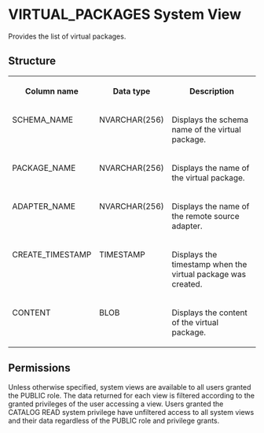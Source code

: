 <!-- loio04185884e83e4706aa732c1ab1666397 -->

# VIRTUAL\_PACKAGES System View

Provides the list of virtual packages.



## Structure


<table>
<tr>
<th valign="top">

Column name

</th>
<th valign="top">

Data type

</th>
<th valign="top">

Description

</th>
</tr>
<tr>
<td valign="top">

SCHEMA\_NAME

</td>
<td valign="top">

NVARCHAR\(256\)

</td>
<td valign="top">

Displays the schema name of the virtual package.

</td>
</tr>
<tr>
<td valign="top">

PACKAGE\_NAME

</td>
<td valign="top">

NVARCHAR\(256\)

</td>
<td valign="top">

Displays the name of the virtual package.

</td>
</tr>
<tr>
<td valign="top">

ADAPTER\_NAME

</td>
<td valign="top">

NVARCHAR\(256\)

</td>
<td valign="top">

Displays the name of the remote source adapter.

</td>
</tr>
<tr>
<td valign="top">

CREATE\_TIMESTAMP

</td>
<td valign="top">

TIMESTAMP

</td>
<td valign="top">

Displays the timestamp when the virtual package was created.

</td>
</tr>
<tr>
<td valign="top">

CONTENT

</td>
<td valign="top">

BLOB

</td>
<td valign="top">

Displays the content of the virtual package.

</td>
</tr>
</table>



<a name="loio04185884e83e4706aa732c1ab1666397__section_xn3_bb1_fzb"/>

## Permissions

Unless otherwise specified, system views are available to all users granted the PUBLIC role. The data returned for each view is filtered according to the granted privileges of the user accessing a view. Users granted the CATALOG READ system privilege have unfiltered access to all system views and their data regardless of the PUBLIC role and privilege grants.

